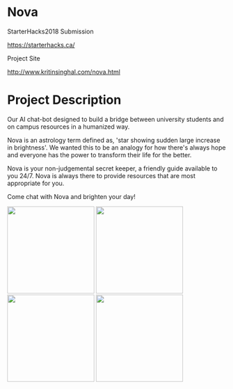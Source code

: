 # Nova
StarterHacks2018 Submission

https://starterhacks.ca/

Project Site

http://www.kritinsinghal.com/nova.html

# Project Description
Our AI chat-bot designed to build a bridge between university students and on campus resources in a humanized way.

Nova is an astrology term defined as, 'star showing sudden large increase in brightness'. We wanted this to be an analogy for how there's always hope and everyone has the power to transform their life for the better.

Nova is your non-judgemental secret keeper, a friendly guide available to you 24/7. Nova is always there to provide resources that are most appropriate for you.

Come chat with Nova and brighten your day!

<img src="https://he-s3.s3.amazonaws.com/media/sprint/starterhacks-2018/team/357548/441da8f5.png" width="200"  />   <img src="https://he-s3.s3.amazonaws.com/media/sprint/starterhacks-2018/team/357548/4a366ce2.png" width="200"  /> <img src="https://he-s3.s3.amazonaws.com/media/sprint/starterhacks-2018/team/357548/51a906e3.png" width="200" />  <img src="https://he-s3.s3.amazonaws.com/media/sprint/starterhacks-2018/team/357548/5c26692screenshot_20180304_121105.png" width="200" />

